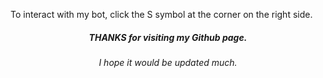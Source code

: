 <html>
<head>
<title>SUMTHING</title>
</head>
<body onload="alert('hello')">
<p>
<style color="red">
This is my SUSI bot. Test the SUMTHING now itself.
</style>
</p>
  <p>
    To interact with my bot, click the S symbol at the corner on the right side.
  </p>
<center>
  <h5>THANKS for visiting my Github page.</h5>
  <h6>I hope it would be updated much.</h6>
</center>
<script type="text/javascript" id="susi-bot-script" data-userid="1204bb7ded2af750cc97a119d9175867" data-group="Social" data-language="en" data-skill="Sumthing" src="https://skills.susi.ai/susi-chatbot.js" >
</script>
</body>
</html>
